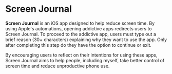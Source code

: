 # Screen Journal

**Screen Journal** is an iOS app designed to help reduce screen time. By using Apple's automations, opening addictive apps redirects users to Screen Journal. To proceed to the addictive app, users must type out a brief reason (30+ characters) explaining why they want to use the app. Only after completing this step do they have the option to continue or exit.

By encouraging users to reflect on their intentions for using these apps, Screen Journal aims to help people, including myself, take better control of screen time and reduce unproductive phone use.
